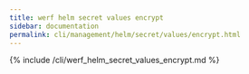 ```yaml
---
title: werf helm secret values encrypt
sidebar: documentation
permalink: cli/management/helm/secret/values/encrypt.html
---
```


{% include /cli/werf_helm_secret_values_encrypt.md %}
